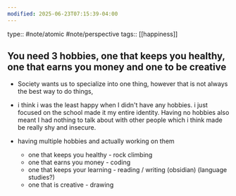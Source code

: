 ```yaml
---
modified: 2025-06-23T07:15:39-04:00
---
```

type:: #note/atomic #note/perspective
tags:: [[happiness]]
## You need 3 hobbies, one that keeps you healthy, one that earns you money and one to be creative


- Society wants us to specialize into one thing, however that is not always the best way to do things,

- i think i was the least happy when I didn't have any hobbies. i just focused on the school  made it my entire identity. Having no hobbies also meant I had nothing to talk about with other people which i think made be really shy and insecure.

- having multiple hobbies and actually working on them
	- one that keeps you healthy - rock climbing
	- one that earns you money - coding
	- one that keeps your learning - reading / writing (obsidian) (language studies?)
	- one that is creative  - drawing
